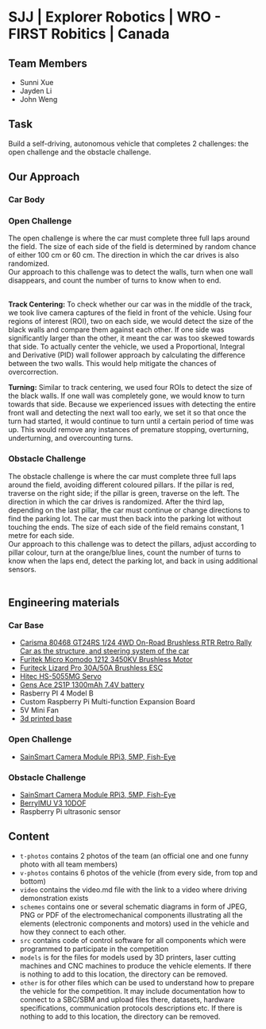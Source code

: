 # SJJ | Explorer Robotics | WRO - FIRST Robitics | Canada

## Team Members <br>
- Sunni Xue
- Jayden Li
- John Weng
## Task 
Build a self-driving, autonomous vehicle that completes 2 challenges: the open challenge and the obstacle challenge. <br>

## Our Approach
### Car Body
### Open Challenge
The open challenge is where the car must complete three full laps around the field. The size of each side of the field is determined by random chance of either 100 cm or 60 cm. The direction in which the car drives is also randomized. <br>
Our approach to this challenge was to detect the walls, turn when one wall disappears, and count the number of turns to know when to end. <br><br>

**Track Centering:** To check whether our car was in the middle of the track, we took live camera captures of the field in front of the vehicle. Using four regions of interest (ROI), two on each side, we would detect the size of the black walls and compare them against each other. If one side was significantly larger than the other, it meant the car was too skewed towards that side. To actually center the vehicle, we used a Proportional, Integral and Derivative (PID) wall follower approach by calculating the difference between the two walls. This would help mitigate the chances of overcorrection.

**Turning:** Similar to track centering, we used four ROIs to detect the size of the black walls. If one wall was completely gone, we would know to turn towards that side. Because we experienced issues with detecting the entire front wall and detecting the next wall too early, we set it so that once the turn had started, it would continue to turn until a certain period of time was up. This would remove any instances of premature stopping, overturning, underturning, and overcounting turns.
 
### Obstacle Challenge
The obstacle challenge is where the car must complete three full laps around the field, avoiding different coloured pillars. If the pillar is red, traverse on the right side; if the pillar is green, traverse on the left. The direction in which the car drives is randomized. After the third lap, depending on the last pillar, the car must continue or change directions to find the parking lot. The car must then back into the parking lot without touching the ends. The size of each side of the field remains constant, 1 metre for each side. <br>
Our approach to this challenge was to detect the pillars, adjust according to pillar colour, turn at the orange/blue lines, count the number of turns to know when the laps end, detect the parking lot, and back in using additional sensors. <br><br>

## Engineering materials
### Car Base
* [Carisma 80468 GT24RS 1/24 4WD On-Road Brushless RTR Retro Rally Car as the structure, and steering system of the car](https://www.ebay.ca/itm/134622499234)
* [Furitek Micro Komodo 1212 3450KV Brushless Motor](https://furitek.com/products/furitek-micro-komodo-1212-3456kv-brushless-motor-with-15t-steel-pinion-for-fury-wagon-fx118)
* [Furiteck Lizard Pro 30A/50A Brushless ESC](https://furitek.com/products/combo-of-furitek-lizard-pro-30a-50a-brushed-brushless-esc-for-axial-scx24-with-bluetooth)
* [Hitec HS-5055MG Servo](https://ca.robotshop.com/products/hs-5055mg-metal-gear-micro-servo-motor?srsltid=AfmBOopv8Z7LoCVOEqe16w05ZV-R78dNmy7dappldIxZiQzCJroxcssFc2Y)
* [Gens Ace 2S1P 1300mAh 7.4V battery](https://www.adrenalinehobby.com/products/gens-ace-g-tech-1300mah-2s-7-4v-25c-lipo-deans-plug?_pos=1&_sid=dde29d30b&_ss=r)
* Rasberry PI 4 Model B
* Custom Raspberry Pi Multi-function Expansion Board 
* 5V Mini Fan
* [3d printed base](/models)
### Open Challenge
* [SainSmart Camera Module RPi3, 5MP, Fish-Eye](https://www.sainsmart.com/products/noir-wide-angle-fov160-5-megapixel-camera-module)
### Obstacle Challenge
* [SainSmart Camera Module RPi3, 5MP, Fish-Eye](https://www.sainsmart.com/products/noir-wide-angle-fov160-5-megapixel-camera-module)
* [BerryIMU V3 10DOF](https://www.amazon.com/BerryIMUv2-10DOF-Accelerometer-Gyroscope-Magnetometer-Barometric/dp/B072MN8ZRC)
* Raspberry Pi ultrasonic sensor


## Content

- `t-photos` contains 2 photos of the team (an official one and one funny photo with all team members)
- `v-photos` contains 6 photos of the vehicle (from every side, from top and bottom)
- `video` contains the video.md file with the link to a video where driving demonstration exists
- `schemes` contains one or several schematic diagrams in form of JPEG, PNG or PDF of the electromechanical components illustrating all the elements (electronic components and motors) used in the vehicle and how they connect to each other.
- `src` contains code of control software for all components which were programmed to participate in the competition
- `models` is for the files for models used by 3D printers, laser cutting machines and CNC machines to produce the vehicle elements. If there is nothing to add to this location, the directory can be removed.
- `other` is for other files which can be used to understand how to prepare the vehicle for the competition. It may include documentation how to connect to a SBC/SBM and upload files there, datasets, hardware specifications, communication protocols descriptions etc. If there is nothing to add to this location, the directory can be removed.
